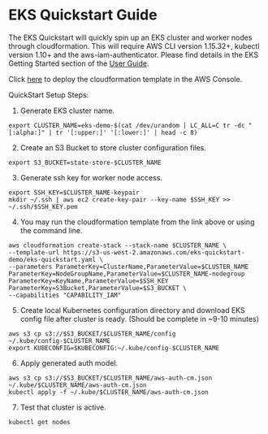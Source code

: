 # EKS Quickstart Guide 
The EKS Quickstart will quickly spin up an EKS cluster and worker nodes through cloudformation. This will require AWS CLI version 1.15.32+, kubectl version 1.10+ and the aws-iam-authenticator. Please find details in the EKS Getting Started section of the [User Guide](https://docs.aws.amazon.com/eks/latest/userguide/getting-started.html).

Click [here](https://console.aws.amazon.com/cloudformation/home?#/stacks/new?stackName=eks-quickstart&templateURL=https://s3-us-west-2.amazonaws.com/eks-quickstart-demo/eks-quickstart.yaml) to deploy the cloudformation template in the AWS Console.

QuickStart Setup Steps:

1. Generate EKS cluster name.
```
export CLUSTER_NAME=eks-demo-$(cat /dev/urandom | LC_ALL=C tr -dc "[:alpha:]" | tr '[:upper:]' '[:lower:]' | head -c 8)
```

2. Create an S3 Bucket to store cluster configuration files.
```
export S3_BUCKET=state-store-$CLUSTER_NAME
```

3. Generate ssh key for worker node access.
```
export SSH_KEY=$CLUSTER_NAME-keypair
mkdir ~/.ssh | aws ec2 create-key-pair --key-name $SSH_KEY >> ~/.ssh/$SSH_KEY.pem
```

4. You may run the cloudformation template from the link above or using the command line.
```
aws cloudformation create-stack --stack-name $CLUSTER_NAME \
--template-url https://s3-us-west-2.amazonaws.com/eks-quickstart-demo/eks-quickstart.yaml \
--parameters ParameterKey=ClusterName,ParameterValue=$CLUSTER_NAME ParameterKey=NodeGroupName,ParameterValue=$CLUSTER_NAME-nodegroup ParameterKey=KeyName,ParameterValue=$SSH_KEY ParameterKey=S3Bucket,ParameterValue=$S3_BUCKET \
--capabilities "CAPABILITY_IAM"
```	

5. Create local Kubernetes configuration directory and download EKS config file after cluster is ready. (Should be complete in ~9-10 minutes)
```
aws s3 cp s3://$S3_BUCKET/$CLUSTER_NAME/config ~/.kube/config-$CLUSTER_NAME
export KUBECONFIG=$KUBECONFIG:~/.kube/config-$CLUSTER_NAME
```

6. Apply generated auth model.
```
aws s3 cp s3://$S3_BUCKET/$CLUSTER_NAME/aws-auth-cm.json ~/.kube/$CLUSTER_NAME/aws-auth-cm.json
kubectl apply -f ~/.kube/$CLUSTER_NAME/aws-auth-cm.json
```

7. Test that cluster is active.
```
kubectl get nodes
```
